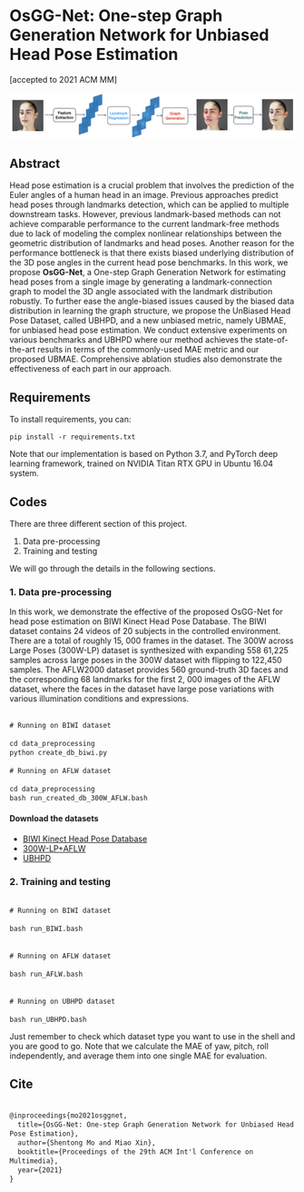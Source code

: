 
# OsGG-Net: One-step Graph Generation Network for Unbiased Head Pose Estimation

[accepted to 2021 ACM MM]


![alt text](https://github.com/stoneMo/OsGG-Net/blob/main/imgs/title_image.png?raw=true)

## Abstract

Head pose estimation is a crucial problem that involves the prediction of the Euler angles of a human head in an image. Previous approaches predict head poses through landmarks detection, which can be applied to multiple downstream tasks. However, previous landmark-based methods can not achieve comparable performance to the current landmark-free methods due to lack of modeling the complex nonlinear relationships between the geometric distribution of landmarks and head poses. Another reason for the performance bottleneck is that there exists biased underlying distribution of the 3D pose angles in the current head pose benchmarks. In this work, we propose **OsGG-Net**, a One-step Graph Generation Network for estimating head poses from a single image by generating a landmark-connection graph to model the 3D angle associated with the landmark distribution robustly. To further ease the angle-biased issues caused by the biased data distribution in learning the graph structure, we propose the UnBiased Head Pose Dataset, called UBHPD, and a new unbiased metric, namely UBMAE, for unbiased head pose estimation. We conduct extensive experiments on various benchmarks and UBHPD where our method achieves the state-of-the-art results in terms of the commonly-used MAE metric and our proposed UBMAE. Comprehensive ablation studies also demonstrate the effectiveness of each part in our approach.

## Requirements


To install requirements, you can:

```
pip install -r requirements.txt

```

Note that our implementation is based on Python 3.7, and PyTorch deep learning framework, trained on NVIDIA Titan RTX GPU in Ubuntu 16.04 system.

## Codes

There are three different section of this project. 
1. Data pre-processing
2. Training and testing 

We will go through the details in the following sections.

### 1. Data pre-processing

In this work, we demonstrate the effective of the proposed OsGG-Net for head pose estimation on BIWI Kinect Head Pose Database. The BIWI dataset contains 24 videos of 20 subjects in the controlled environment. There are a total of roughly 15, 000 frames in the dataset. The 300W across Large Poses (300W-LP) dataset is synthesized with expanding 558 61,225 samples across large poses in the 300W dataset with flipping to 122,450 samples. The AFLW2000 dataset provides 560 ground-truth 3D faces and the corresponding 68 landmarks for the first 2, 000 images of the AFLW dataset, where the faces in the dataset have large pose variations with various illumination conditions and expressions. 

```

# Running on BIWI dataset

cd data_preprocessing
python create_db_biwi.py

# Running on AFLW dataset

cd data_preprocessing
bash run_created_db_300W_AFLW.bash 

```

#### Download the datasets

+ [BIWI Kinect Head Pose Database](https://data.vision.ee.ethz.ch/cvl/gfanelli/head_pose/head_forest.html)
+ [300W-LP+AFLW](http://www.cbsr.ia.ac.cn/users/xiangyuzhu/projects/3DDFA/main.htm)
+ [UBHPD](https://drive.google.com/drive/folders/1A6mraNo3cZBy4Xps9HdxMXnshbG1tmzr?usp=sharing)


### 2. Training and testing 
```

# Running on BIWI dataset

bash run_BIWI.bash


# Running on AFLW dataset

bash run_AFLW.bash


# Running on UBHPD dataset

bash run_UBHPD.bash

```

Just remember to check which dataset type you want to use in the shell and you are good to go. Note that we calculate the MAE of yaw, pitch, roll independently, and average them into one single MAE for evaluation.


## Cite

```

@inproceedings{mo2021osggnet,
  title={OsGG-Net: One-step Graph Generation Network for Unbiased Head Pose Estimation},
  author={Shentong Mo and Miao Xin},
  booktitle={Proceedings of the 29th ACM Int'l Conference on Multimedia},
  year={2021}
}

```